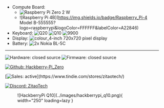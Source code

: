 <div class="grid" markdown>

<div markdown>

- Compute Board:
    - ![Raspberry Pi Zero 2 W](https://img.shields.io/badge/Raspberry_Pi-Zero_2_W-555555?logo=raspberrypi&logoColor=FFFFFF&labelColor=A22846)
    - ![Raspberry Pi 4B](https://img.shields.io/badge/Raspberry_Pi-4 Model B-555555?logo=raspberrypi&logoColor=FFFFFF&labelColor=A22846)
- Keyboard:
![Q20](https://img.shields.io/badge/Q20-null?logo=blackberry&logoColor=FFFFFF&color=000000)
![Q10](https://img.shields.io/badge/Q10-null?logo=blackberry&logoColor=FFFFFF&color=000000)
![9900](https://img.shields.io/badge/9900-null?logo=blackberry&logoColor=FFFFFF&color=000000)
- Display: ![colour_4-inch 720x720 pixel display](https://img.shields.io/badge/colour_4--inch_720x720_pixel-1565C0)
- Battery: ![2x Nokia BL-5C](https://img.shields.io/badge/2x_Nokia_BL--5C_(not_included)-~2000_mAh-E65100?labelColor=555555)

---

![Hardware: closed source](https://img.shields.io/badge/hardware-closed_source-B71C1C)
![Firmware: closed source](https://img.shields.io/badge/firmware-closed_source-B71C1C)

[![Github: Hackberry-Pi_Zero](https://img.shields.io/badge/repo-Hackberry--Pi__Zero-555555?logo=github&logoColor=FFFFFF&labelColor=181717)](https://github.com/ZitaoTech/Hackberry-Pi_Zero)

[![Sales: active](https://img.shields.io/badge/sales-active_(restocks_announced_on_Discord)-43A047)](https://www.tindie.com/stores/zitaotech/)

[![Discord: ZitaoTech](https://img.shields.io/badge/Discord-ZitaoTech-null?logo=discord&logoColor=FFFFFF&labelColor=5865F2&color=555555)](https://discord.gg/WzPthAmMbP)

</div>

<figure markdown="span">
  ![HackberryPi Q10](../images/hackberrypi_q10.png){ width="250" loading=lazy }
</figure>

</div>

